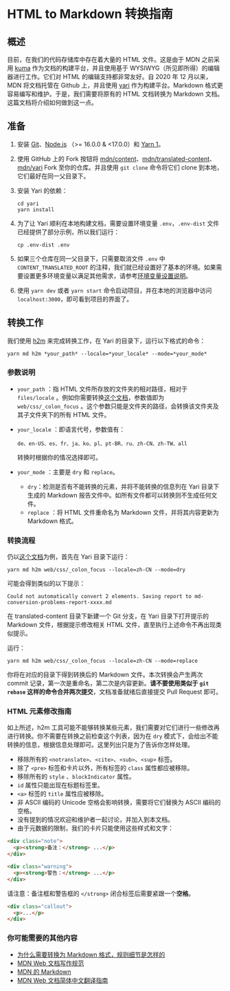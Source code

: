# HTML to Markdown 转换指南

## 概述

目前，在我们的代码存储库中存在着大量的 HTML 文件。这是由于 MDN 之前采用 [kuma](https://github.com/mdn/kuma) 作为文档的构建平台，并且使用基于 WYSIWYG（所见即所得）的编辑器进行工作。它们对 HTML 的编辑支持都非常友好。自 2020 年 12 月以来，MDN 将文档托管在 Github 上，并且使用 [yari](https://github.com/mdn/yari) 作为构建平台。Markdown 格式更容易编写和维护。于是，我们需要将原有的 HTML 文档转换为 Markdown 文档。这篇文档将介绍如何做到这一点。

## 准备

1. 安装 [Git](https://git-scm.com/)、[Node.js](https://nodejs.org/) （>= 16.0.0 & <17.0.0）和 [Yarn 1](https://classic.yarnpkg.com/en/docs/install)。

2. 使用 GitHub 上的 Fork 按钮将 [mdn/content](https://github.com/mdn/content)、[mdn/translated-content](https://github.com/mdn/translated-content)、[mdn/yari](https://github.com/mdn/yari) Fork 至你的仓库。并且使用 `git clone` 命令将它们 clone 到本地，它们最好在同一父目录下。

3. 安装 Yari 的依赖：

   ```shell
   cd yari
   yarn install
   ```

4. 为了让 Yari 顺利在本地构建文档，需要设置环境变量 `.env`，`.env-dist` 文件已经提供了部分示例，所以我们运行：

   ```shell
   cp .env-dist .env
   ```

5. 如果三个仓库在同一父目录下，只需要取消文件 `.env` 中 `CONTENT_TRANSLATED_ROOT` 的注释，我们就已经设置好了基本的环境。如果需要设置更多环境变量以满足其他需求，请参考[环境变量设置说明](https://github.com/mdn/yari/blob/main/docs/envvars.md)。

6. 使用 `yarn dev` 或者 `yarn start` 命令启动项目，并在本地的浏览器中访问 `localhost:3000`，即可看到项目的界面了。

## 转换工作

我们使用 [h2m](https://github.com/mdn/markdown) 来完成转换工作，在 Yari 的目录下，运行以下格式的命令：

```markdown
yarn md h2m *your_path* --locale=*your_locale* --mode=*your_mode*
```

### 参数说明

- `your_path` ：指 HTML 文件所存放的文件夹的相对路径，相对于  `files/locale` 。例如你需要转换[这个文档](https://developer.mozilla.org/zh-CN/docs/Web/CSS/:focus)，参数值即为 `web/css/_colon_focus` 。这个参数只能是文件夹的路径，会转换该文件夹及其子文件夹下的所有 HTML 文件。

- `your_locale` ：即语言代号，参数值有：

  ```
  de、en-US、es、fr、ja、ko、pl、pt-BR、ru、zh-CN、zh-TW、all
  ```

  转换时根据你的情况选择即可。

- `your_mode` ：主要是 `dry` 和 `replace`。
  - `dry`：检测是否有不能转换的元素，并将不能转换的信息列在 Yari 目录下生成的 Markdown 报告文件中。如所有文件都可以转换则不生成任何文件。
  - `replace` ：将 HTML 文件重命名为 Markdown 文件，并将其内容更新为 Markdown 格式。

### 转换流程

仍以[这个文档](https://developer.mozilla.org/zh-CN/docs/Web/CSS/:focus)为例，首先在 Yari 目录下运行：

```shell
yarn md h2m web/css/_colon_focus --locale=zh-CN --mode=dry
```

可能会得到类似的以下提示：

```
Could not automatically convert 2 elements. Saving report to md-conversion-problems-report-xxxx.md
```

在 translated-content 目录下新建一个 Git 分支，在 Yari 目录下打开提示的 Markdown 文件，根据提示修改相关 HTML 文件，直至执行上述命令不再出现类似提示。

运行：

```shell
yarn md h2m web/css/_colon_focus --locale=zh-CN --mode=replace
```

你将在对应的目录下得到转换后的 Markdown 文件。本次转换会产生两次 commit 记录，第一次是重命名，第二次是内容更新。**请不要使用类似于 `git rebase` 这样的命令合并两次提交**，文档准备就绪后直接提交 Pull Request 即可。

### HTML 元素修改指南

如上所述，h2m 工具可能不能够转换某些元素，我们需要对它们进行一些修改再进行转换。你不需要在转换之前检查这个列表，因为在 `dry` 模式下，会给出不能转换的信息，根据信息处理即可。这里列出只是为了告诉你怎样处理。

- 移除所有的 `<notranslate>`、`<cite>`、`<sub>`、`<sup>` 标签。
- 除了 `<pre>` 标签和卡片以外，所有标签的 `class` 属性都应被移除。
- 移除所有的 `style` 、`blockIndicator` 属性。
- `id` 属性只能出现在标题标签里。
- `<a>` 标签的 `title` 属性应被移除。
- 非 ASCII 编码的 Unicode 空格会影响转换，需要将它们替换为 ASCII 编码的空格。
- 没有提到的情况欢迎和维护者一起讨论，并加入到本文档。
- 由于元数据的限制，我们的卡片只能使用这些样式和文字：

```html
<div class="note">
  <p><strong>备注：</strong> ...</p>
</div>
```

```html
<div class="warning">
  <p><strong>警告：</strong> ...</p>
</div>
```

请注意：备注框和警告框的 `</strong>` 闭合标签后需要紧跟一个**空格**。

```html
<div class="callout">
  <p>...</p>
</div>
```

### 你可能需要的其他内容

- [为什么需要转换为 Markdown 格式，规则细节是怎样的](https://github.com/mdn/content/issues/3350)
- [MDN Web 文档写作规范](https://developer.mozilla.org/zh-CN/docs/MDN/Guidelines/Writing_style_guide)
- [MDN 的 Markdown](https://developer.mozilla.org/zh-CN/docs/MDN/Contribute/Markdown_in_MDN)
- [MDN Web 文档简体中文翻译指南](https://github.com/mdn/translated-content/blob/main/docs/zh-cn/translation-guide.md)
